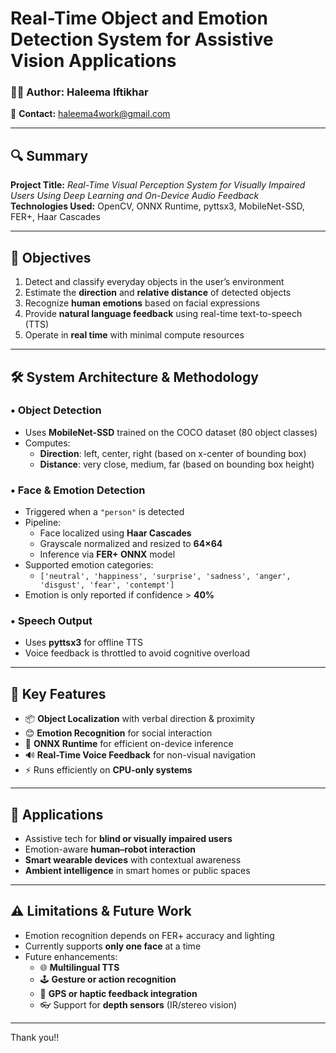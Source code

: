 # Real-Time Object and Emotion Detection System for Assistive Vision Applications
### 👩‍💻 Author: Haleema Iftikhar  
📧 **Contact:** haleema4work@gmail.com  

---

## 🔍 Summary
**Project Title:** *Real-Time Visual Perception System for Visually Impaired Users Using Deep Learning and On-Device Audio Feedback*  
**Technologies Used:** OpenCV, ONNX Runtime, pyttsx3, MobileNet-SSD, FER+, Haar Cascades  

---

## 🎯 Objectives
1. Detect and classify everyday objects in the user’s environment  
2. Estimate the **direction** and **relative distance** of detected objects  
3. Recognize **human emotions** based on facial expressions  
4. Provide **natural language feedback** using real-time text-to-speech (TTS)  
5. Operate in **real time** with minimal compute resources  

---

## 🛠 System Architecture & Methodology

### • Object Detection
- Uses **MobileNet-SSD** trained on the COCO dataset (80 object classes)
- Computes:
  - **Direction**: left, center, right (based on x-center of bounding box)
  - **Distance**: very close, medium, far (based on bounding box height)

### • Face & Emotion Detection
- Triggered when a `"person"` is detected
- Pipeline:
  - Face localized using **Haar Cascades**
  - Grayscale normalized and resized to **64×64**
  - Inference via **FER+ ONNX** model
- Supported emotion categories:
  - `['neutral', 'happiness', 'surprise', 'sadness', 'anger', 'disgust', 'fear', 'contempt']`
- Emotion is only reported if confidence > **40%**

### • Speech Output
- Uses **pyttsx3** for offline TTS
- Voice feedback is throttled to avoid cognitive overload

---

## 🌟 Key Features
- 📦 **Object Localization** with verbal direction & proximity
- 😊 **Emotion Recognition** for social interaction
- 🧠 **ONNX Runtime** for efficient on-device inference
- 🔊 **Real-Time Voice Feedback** for non-visual navigation
- ⚡ Runs efficiently on **CPU-only systems**

---

## 🧩 Applications
- Assistive tech for **blind or visually impaired users**
- Emotion-aware **human–robot interaction**
- **Smart wearable devices** with contextual awareness
- **Ambient intelligence** in smart homes or public spaces

---

## ⚠️ Limitations & Future Work
- Emotion recognition depends on FER+ accuracy and lighting
- Currently supports **only one face** at a time
- Future enhancements:
  - 🌐 **Multilingual TTS**
  - 🕹️ **Gesture or action recognition**
  - 🧭 **GPS or haptic feedback integration**
  - 👓 Support for **depth sensors** (IR/stereo vision)

---
Thank you!!
